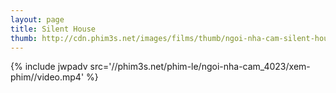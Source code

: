```yaml
---
layout: page
title: Silent House
thumb: http://cdn.phim3s.net/images/films/thumb/ngoi-nha-cam-silent-house-2011.jpg
---
```

{% include jwpadv src='//phim3s.net/phim-le/ngoi-nha-cam_4023/xem-phim//video.mp4' %}